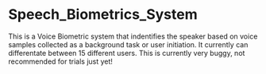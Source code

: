 # Speech_Biometrics_System
This is a Voice Biometric system that indentifies the speaker based on voice samples collected as a background task or user initiation.
It currently can differentate between 15 different users.
This is currently very buggy, not recommended for trials just yet!
